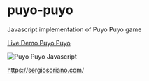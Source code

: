 # puyo-puyo
Javascript implementation of Puyo Puyo game

[Live Demo Puyo Puyo](https://sergiss.github.io/puyo-puyo/)

![Puyo Puyo Javascript](https://raw.githubusercontent.com/sergiss/puyo-puyo/master/puyopuyo.png)

https://sergiosoriano.com/

